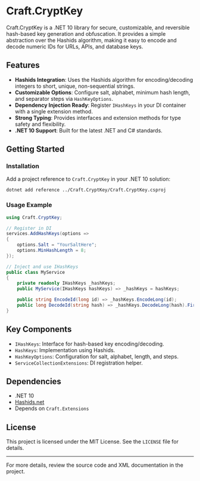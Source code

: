 # Craft.CryptKey

Craft.CryptKey is a .NET 10 library for secure, customizable, and reversible hash-based key generation and obfuscation. It provides a simple abstraction over the Hashids algorithm, making it easy to encode and decode numeric IDs for URLs, APIs, and database keys.

## Features
- **Hashids Integration**: Uses the Hashids algorithm for encoding/decoding integers to short, unique, non-sequential strings.
- **Customizable Options**: Configure salt, alphabet, minimum hash length, and separator steps via `HashKeyOptions`.
- **Dependency Injection Ready**: Register `IHashKeys` in your DI container with a single extension method.
- **Strong Typing**: Provides interfaces and extension methods for type safety and flexibility.
- **.NET 10 Support**: Built for the latest .NET and C# standards.

## Getting Started

### Installation
Add a project reference to `Craft.CryptKey` in your .NET 10 solution:

```
dotnet add reference ../Craft.CryptKey/Craft.CryptKey.csproj
```

### Usage Example
```csharp
using Craft.CryptKey;

// Register in DI
services.AddHashKeys(options =>
{
    options.Salt = "YourSaltHere";
    options.MinHashLength = 8;
});

// Inject and use IHashKeys
public class MyService
{
    private readonly IHashKeys _hashKeys;
    public MyService(IHashKeys hashKeys) => _hashKeys = hashKeys;

    public string EncodeId(long id) => _hashKeys.EncodeLong(id);
    public long DecodeId(string hash) => _hashKeys.DecodeLong(hash).FirstOrDefault();
}
```

## Key Components
- `IHashKeys`: Interface for hash-based key encoding/decoding.
- `HashKeys`: Implementation using Hashids.
- `HashKeyOptions`: Configuration for salt, alphabet, length, and steps.
- `ServiceCollectionExtensions`: DI registration helper.

## Dependencies
- .NET 10
- [Hashids.net](https://github.com/ullmark/hashids.net)
- Depends on `Craft.Extensions`

## License
This project is licensed under the MIT License. See the `LICENSE` file for details.

---
For more details, review the source code and XML documentation in the project.
